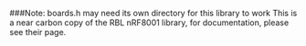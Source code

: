 ###Note: boards.h may need its own directory for this library to work
This is a near carbon copy of the RBL nRF8001 library, for documentation, please see their page.
